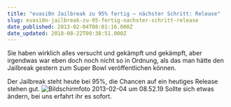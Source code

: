 ```yaml
---
title: "evasi0n Jailbreak zu 95% fertig – nächster Schritt: Release"
slug: evasi0n-jailbreak-zu-95-fertig-nachster-schritt-release
date_published: 2013-02-04T08:01:16.000Z
date_updated: 2018-08-22T09:38:51.000Z
---
```


Sie haben wirklich alles versucht und gekämpft und gekämpft, aber irgendwas war eben doch noch nicht so in Ordnung, als das man hätte den Jailbreak gestern zum Super Bowl veröffentlichen können. 

Der Jailbreak steht heute bei 95%, die Chancen auf ein heutiges Release stehen gut.
![Bildschirmfoto 2013-02-04 um 08.52.19](//picdump.thafaker.de/2013/02/Bildschirmfoto-2013-02-04-um-08.52.19-580x384.png)
Sollte sich etwas ändern, bei uns erfahrt ihr es sofort.
